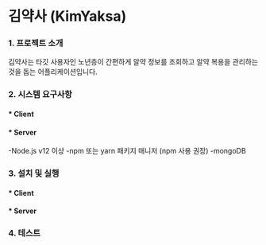 # 김약사 (KimYaksa) #
### 1. 프로젝트 소개 ###
김약사는 타깃 사용자인 노년층이 간편하게 알약 정보를 조회하고 알약 복용을 관리하는 것을 돕는 어플리케이션입니다. 
### 2. 시스템 요구사항 ###
#### * Client ####
#### * Server ####
-Node.js v12 이상
-npm 또는 yarn 패키지 매니저 (npm 사용 권장)
-mongoDB
### 3. 설치 및 실행 ###
#### * Client ####
#### * Server ####
### 4. 테스트 ###